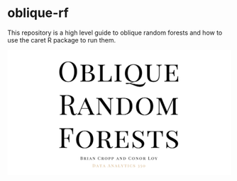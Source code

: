 # oblique-rf
This repository is a high level guide to oblique random forests and how to use the caret R package to run them.

![](slide-deck/slide-deck-01.jpg)
